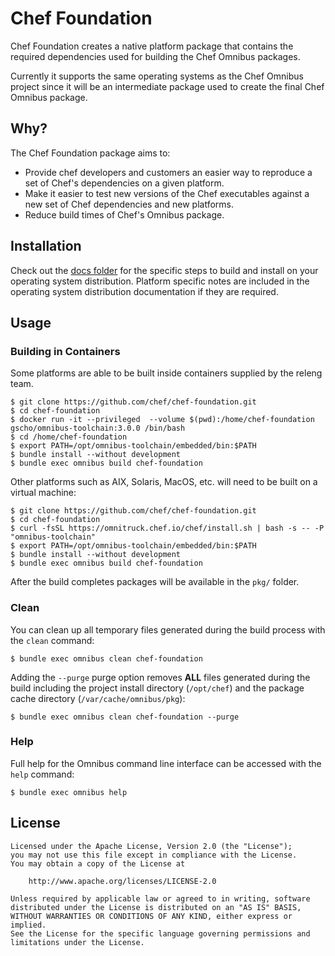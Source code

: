 

# Chef Foundation

Chef Foundation creates a native platform package that contains the required dependencies used for building the Chef Omnibus packages.

Currently it supports the same operating systems as the Chef Omnibus project since it will be an intermediate package used to create the final Chef Omnibus package.


## Why?

The Chef Foundation package aims to:

* Provide chef developers and customers an easier way to reproduce a set of Chef's dependencies on a given platform.
* Make it easier to test new versions of the Chef executables against a new set of Chef dependencies and new platforms.
* Reduce build times of Chef's Omnibus package.


## Installation

Check out the [docs folder](https://github.com/chef/chef-foundation/tree/master/docs) for the specific steps to build and install on your operating system distribution. Platform specific notes are included in the operating system distribution documentation if they are required.


## Usage

### Building in Containers

Some platforms are able to be built inside containers supplied by the releng team.

```shell
$ git clone https://github.com/chef/chef-foundation.git
$ cd chef-foundation
$ docker run -it --privileged  --volume $(pwd):/home/chef-foundation gscho/omnibus-toolchain:3.0.0 /bin/bash
$ cd /home/chef-foundation
$ export PATH=/opt/omnibus-toolchain/embedded/bin:$PATH
$ bundle install --without development
$ bundle exec omnibus build chef-foundation
```

Other platforms such as AIX, Solaris, MacOS, etc. will need to be built on a virtual machine:

```shell
$ git clone https://github.com/chef/chef-foundation.git
$ cd chef-foundation
$ curl -fsSL https://omnitruck.chef.io/chef/install.sh | bash -s -- -P "omnibus-toolchain"
$ export PATH=/opt/omnibus-toolchain/embedded/bin:$PATH
$ bundle install --without development
$ bundle exec omnibus build chef-foundation
```

After the build completes packages will be available in the `pkg/` folder.

### Clean

You can clean up all temporary files generated during the build process with
the `clean` command:

```shell
$ bundle exec omnibus clean chef-foundation
```

Adding the `--purge` purge option removes __ALL__ files generated during the
build including the project install directory (`/opt/chef`) and
the package cache directory (`/var/cache/omnibus/pkg`):

```shell
$ bundle exec omnibus clean chef-foundation --purge
```

### Help

Full help for the Omnibus command line interface can be accessed with the
`help` command:

```shell
$ bundle exec omnibus help
```

## License

```
Licensed under the Apache License, Version 2.0 (the "License");
you may not use this file except in compliance with the License.
You may obtain a copy of the License at

    http://www.apache.org/licenses/LICENSE-2.0

Unless required by applicable law or agreed to in writing, software
distributed under the License is distributed on an "AS IS" BASIS,
WITHOUT WARRANTIES OR CONDITIONS OF ANY KIND, either express or implied.
See the License for the specific language governing permissions and
limitations under the License.
```

